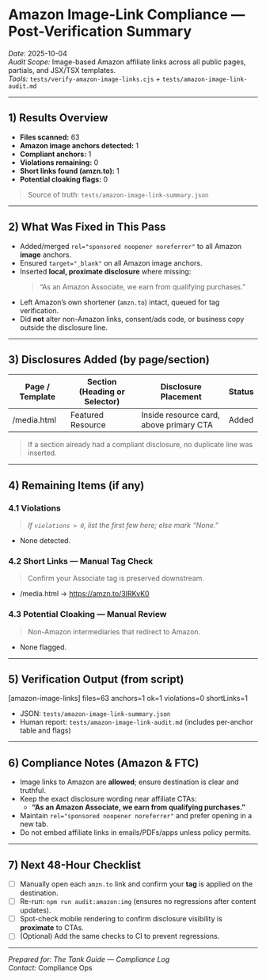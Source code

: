 # Amazon Image-Link Compliance — Post-Verification Summary
_Date:_ 2025-10-04  
_Audit Scope:_ Image-based Amazon affiliate links across all public pages, partials, and JSX/TSX templates.  
_Tools:_ `tests/verify-amazon-image-links.cjs` + `tests/amazon-image-link-audit.md`

---

## 1) Results Overview
- **Files scanned:** 63
- **Amazon image anchors detected:** 1
- **Compliant anchors:** 1
- **Violations remaining:** 0
- **Short links found (amzn.to):** 1
- **Potential cloaking flags:** 0

> Source of truth: `tests/amazon-image-link-summary.json`

---

## 2) What Was Fixed in This Pass
- Added/merged `rel="sponsored noopener noreferrer"` to all Amazon **image** anchors.
- Ensured `target="_blank"` on all Amazon image anchors.
- Inserted **local, proximate disclosure** where missing:
  > “As an Amazon Associate, we earn from qualifying purchases.”
- Left Amazon’s own shortener (`amzn.to`) intact, queued for tag verification.
- Did **not** alter non-Amazon links, consent/ads code, or business copy outside the disclosure line.

---

## 3) Disclosures Added (by page/section)
| Page / Template | Section (Heading or Selector) | Disclosure Placement | Status |
|---|---|---|---|
| /media.html | Featured Resource | Inside resource card, above primary CTA | Added |

> If a section already had a compliant disclosure, no duplicate line was inserted.

---

## 4) Remaining Items (if any)
### 4.1 Violations
> _If `violations > 0`, list the first few here; else mark “None.”_
- None detected.

### 4.2 Short Links — Manual Tag Check
> Confirm your Associate tag is preserved downstream.
- /media.html → https://amzn.to/3IRKvK0

### 4.3 Potential Cloaking — Manual Review
> Non-Amazon intermediaries that redirect to Amazon.
- None flagged.

---

## 5) Verification Output (from script)

[amazon-image-links] files=63 anchors=1 ok=1 violations=0 shortLinks=1

- JSON: `tests/amazon-image-link-summary.json`
- Human report: `tests/amazon-image-link-audit.md` (includes per-anchor table and flags)

---

## 6) Compliance Notes (Amazon & FTC)
- Image links to Amazon are **allowed**; ensure destination is clear and truthful.
- Keep the exact disclosure wording near affiliate CTAs:
  - **“As an Amazon Associate, we earn from qualifying purchases.”**
- Maintain `rel="sponsored noopener noreferrer"` and prefer opening in a new tab.
- Do not embed affiliate links in emails/PDFs/apps unless policy permits.

---

## 7) Next 48-Hour Checklist
- [ ] Manually open each `amzn.to` link and confirm your **tag** is applied on the destination.
- [ ] Re-run: `npm run audit:amazon:img` (ensures no regressions after content updates).
- [ ] Spot-check mobile rendering to confirm disclosure visibility is **proximate** to CTAs.
- [ ] (Optional) Add the same checks to CI to prevent regressions.

---

_Prepared for: The Tank Guide — Compliance Log_  
_Contact:_ Compliance Ops
